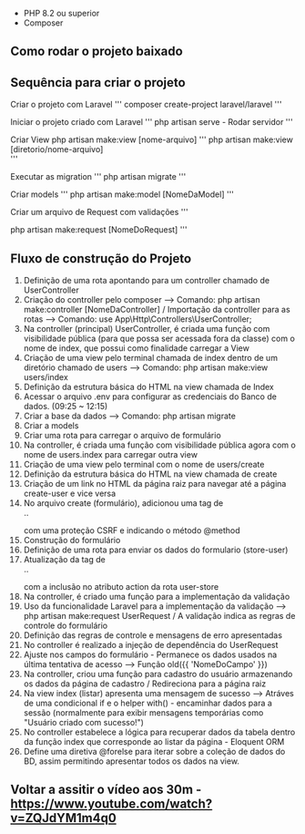 * PHP 8.2 ou superior
* Composer

## Como rodar o projeto baixado


## Sequência para criar o projeto 
Criar o projeto com Laravel
'''
composer create-project laravel/laravel
'''

Iniciar o projeto criado com Laravel
'''
php artisan serve  -  Rodar servidor
'''

Criar View
php artisan make:view [nome-arquivo] 
'''
php artisan make:view [diretorio/nome-arquivo]  
'''

Executar as migration
'''
php artisan migrate 
'''

Criar models
'''
php artisan make:model [NomeDaModel]
'''

Criar um arquivo de Request com validações
'''

php artisan make:request [NomeDoRequest]
'''

## Fluxo de construção do Projeto 

1) Definição de uma rota apontando para um controller chamado de UserController
2) Criação do controller pelo composer --> Comando:  php artisan make:controller [NomeDaController] / Importação da controller para as rotas --> Comando: use App\Http\Controllers\UserController;
3) Na controller (principal) UserController, é criada uma função com visibilidade pública (para que possa ser acessada fora da classe) com o nome de index, que possui como finalidade carregar a View
4) Criação de uma view pelo terminal chamada de index dentro de um diretório chamado de users --> Comando: php artisan make:view users/index
5) Definição da estrutura básica do HTML na view chamada de Index
6) Acessar o arquivo .env para configurar as credenciais do Banco de dados. (09:25 ~ 12:15)
7) Criar a base da dados --> Comando: php artisan migrate
8) Criar a models
9) Criar uma rota para carregar o arquivo de formulário
10) Na controller, é criada uma função com visibilidade pública agora com o nome de users.index para carregar outra view
11) Criação de uma view pelo terminal com o nome de users/create
12) Definição da estrutura básica do HTML na view chamada de create
13) Criação de um link no HTML da página raiz para navegar até a página create-user e vice versa
14) No arquivo create (formulário), adicionou uma tag de <form>..</form> com uma proteção CSRF e indicando o método @method
15) Construção do formulário 
16) Definição de uma rota para enviar os dados do formulario (store-user) 
17) Atualização da tag de <form>..</form> com a inclusão no atributo action da rota user-store
18) Na controller, é criado uma função para a implementação da validação 
19) Uso da funcionalidade Laravel para a implementação da validação --> php artisan make:request UserRequest / A validação indica as regras de controle do formulário 
20) Definição das regras de controle e mensagens de erro apresentadas
21) No controller é realizado a injeção de dependência do UserRequest
22) Ajuste nos campos do formulário - Permanece os dados usados na última tentativa de acesso  --> Função old({{ 'NomeDoCampo' }})
23) Na controller, criou uma função para cadastro do usuário armazenando os dados da página de cadastro / Redireciona para a página raiz 
24) Na view index (listar) apresenta uma mensagem de sucesso --> Atráves de uma condicional if e o helper with() - encaminhar dados para a sessão (normalmente para exibir mensagens temporárias como "Usuário criado com sucesso!")
25) No controller estabelece a lógica para recuperar dados da tabela dentro da função index que corresponde ao listar da página - Eloquent ORM
26) Define uma diretiva @forelse para iterar sobre a coleção de dados do BD, assim permitindo apresentar todos os dados na view. 



## Voltar a assitir o vídeo aos 30m  -  https://www.youtube.com/watch?v=ZQJdYM1m4q0 ##